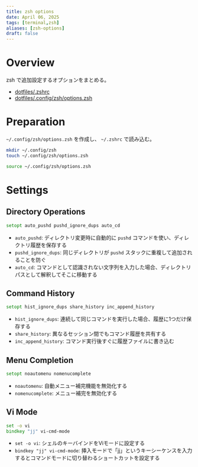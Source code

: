 ```yaml
---
title: zsh options
date: April 06, 2025
tags: [terminal,zsh]
aliases: [zsh-options]
draft: false
---
```


# Overview

zsh で追加設定するオプションをまとめる。

- [dotfiles/.zshrc](https://github.com/koei-kaji/dotfiles/blob/ed9a134dec91748de136f20f8f8daab12473cc9f/.zshrc)
- [dotfiles/.config/zsh/options.zsh](https://github.com/koei-kaji/dotfiles/blob/ed9a134dec91748de136f20f8f8daab12473cc9f/.config/zsh/options.zsh)

# Preparation

`~/.config/zsh/options.zsh` を作成し、 `~/.zshrc` で読み込む。

```zsh
mkdir ~/.config/zsh
touch ~/.config/zsh/options.zsh
```


```zsh title="~/.zshrc
source ~/.config/zsh/options.zsh
```

# Settings

## Directory Operations

```zsh title="~/.config/zsh/options.zsh"
setopt auto_pushd pushd_ignore_dups auto_cd
```

- `auto_pushd`: ディレクトリ変更時に自動的に `pushd` コマンドを使い、ディレクトリ履歴を保存する
- `pushd_ignore_dups`: 同じディレクトリが `pushd` スタックに重複して追加されることを防ぐ
- `auto_cd`: コマンドとして認識されない文字列を入力した場合、ディレクトリパスとして解釈してそこに移動する

## Command History

```zsh title="~/.config/zsh/options.zsh"
setopt hist_ignore_dups share_history inc_append_history
```

- `hist_ignore_dups`: 連続して同じコマンドを実行した場合、履歴に1つだけ保存する
- `share_history`: 異なるセッション間でもコマンド履歴を共有する
- `inc_append_history`: コマンド実行後すぐに履歴ファイルに書き込む

## Menu Completion

```zsh title="~/.config/zsh/options.zsh"
setopt noautomenu nomenucomplete
```

- `noautomenu`: 自動メニュー補完機能を無効化する
- `nomenucomplete`: メニュー補完を無効化する

## Vi Mode

```zsh title="~/.config/zsh/options.zsh"
set -o vi
bindkey "jj" vi-cmd-mode
```

- `set -o vi`: シェルのキーバインドをViモードに設定する
- `bindkey "jj" vi-cmd-mode`: 挿入モードで「jj」というキーシーケンスを入力するとコマンドモードに切り替わるショートカットを設定する
